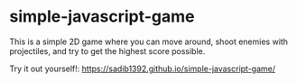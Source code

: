 # simple-javascript-game
This is a simple 2D game where you can move around, shoot enemies with projectiles, and try to get the highest score possible.

Try it out yourself!: https://sadib1392.github.io/simple-javascript-game/
